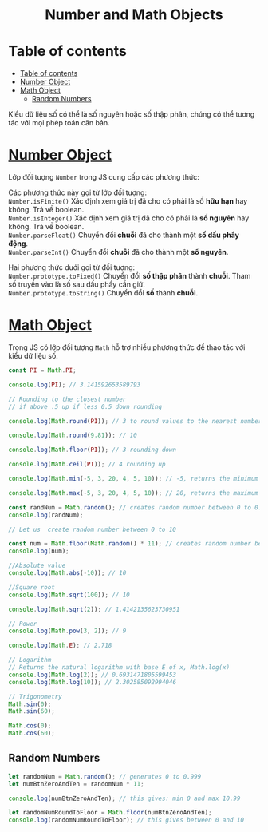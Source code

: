 <link rel='stylesheet' href='../../main.css'>

<div class="title">
    <center><h1 class="bigtitle">Number and Math Objects</h1></center>
</div>

# Table of contents

- [Table of contents](#table-of-contents)
- [Number Object](#number-object)
- [Math Object](#math-object)
  - [Random Numbers](#random-numbers)

Kiểu dữ liệu số có thể là số nguyên hoặc số thập phân, chúng có thể tương tác với mọi phép toán căn bản.

# [Number Object](https://developer.mozilla.org/en-US/docs/Web/JavaScript/Reference/Global_Objects/Number)

Lớp đối tượng `Number` trong JS cung cấp các phương thức:

Các phương thức này gọi từ lớp đối tượng:\
`Number.isFinite()` Xác định xem giá trị đã cho có phải là số **hữu hạn** hay không. Trả về boolean.\
`Number.isInteger()` Xác định xem giá trị đã cho có phải là **số nguyên** hay không. Trả về boolean.\
`Number.parseFloat()` Chuyển đổi **chuỗi** đã cho thành một **số dấu phẩy động**.\
`Number.parseInt()` Chuyển đổi **chuỗi** đã cho thành một **số nguyên**.

Hai phương thức dưới gọi từ đối tượng:\
`Number.prototype.toFixed()` Chuyển đổi **số thập phân** thành **chuỗi**. Tham số truyền vào là số sau dấu phẩy cần giữ.\
`Number.prototype.toString()` Chuyển đổi **số** thành **chuỗi**.

# [Math Object](https://developer.mozilla.org/en-US/docs/Web/JavaScript/Reference/Global_Objects/Math)

Trong JS có lớp đối tượng `Math` hỗ trợ nhiều phương thức để thao tác với kiểu dữ liệu số.

```js
const PI = Math.PI;

console.log(PI); // 3.141592653589793

// Rounding to the closest number
// if above .5 up if less 0.5 down rounding

console.log(Math.round(PI)); // 3 to round values to the nearest number

console.log(Math.round(9.81)); // 10

console.log(Math.floor(PI)); // 3 rounding down

console.log(Math.ceil(PI)); // 4 rounding up

console.log(Math.min(-5, 3, 20, 4, 5, 10)); // -5, returns the minimum value

console.log(Math.max(-5, 3, 20, 4, 5, 10)); // 20, returns the maximum value

const randNum = Math.random(); // creates random number between 0 to 0.999999
console.log(randNum);

// Let us  create random number between 0 to 10

const num = Math.floor(Math.random() * 11); // creates random number between 0 and 10
console.log(num);

//Absolute value
console.log(Math.abs(-10)); // 10

//Square root
console.log(Math.sqrt(100)); // 10

console.log(Math.sqrt(2)); // 1.4142135623730951

// Power
console.log(Math.pow(3, 2)); // 9

console.log(Math.E); // 2.718

// Logarithm
// Returns the natural logarithm with base E of x, Math.log(x)
console.log(Math.log(2)); // 0.6931471805599453
console.log(Math.log(10)); // 2.302585092994046

// Trigonometry
Math.sin(0);
Math.sin(60);

Math.cos(0);
Math.cos(60);
```

## Random Numbers

```js
let randomNum = Math.random(); // generates 0 to 0.999
let numBtnZeroAndTen = randomNum * 11;

console.log(numBtnZeroAndTen); // this gives: min 0 and max 10.99

let randomNumRoundToFloor = Math.floor(numBtnZeroAndTen);
console.log(randomNumRoundToFloor); // this gives between 0 and 10
```
